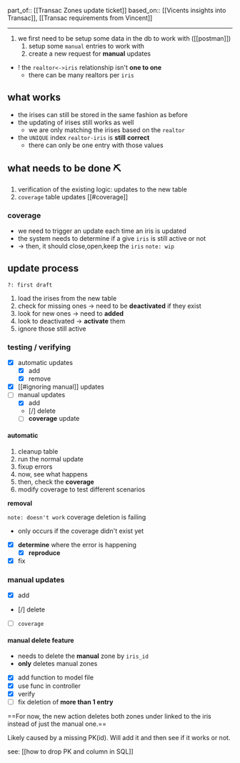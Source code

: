 
part_of:: [[Transac Zones update ticket]]
based_on:: [[Vicents insights into Transac]], [[Transac requirements from Vincent]]
___

1. we first need to be setup some data in the db to work with ([[postman]])
	1. setup some `manual` entries to work with
	2. create a new request for **manual** updates

- ! the `realtor<->iris` relationship isn't **one to one**
	- there can be many realtors per `iris`

## what works

- the irises can still be stored in the same fashion as before
- the updating of irises still works as well
	- we are only matching the irises based on the `realtor`
- the `UNIQUE` index `realtor-iris` is **still** **correct**
	- there can only be one entry with those values

## what needs to be done ⛏

1. verification of the existing logic: updates to the new table
2. `coverage` table updates [[#coverage]]

### coverage

- we need to trigger an update each time an iris is updated
- the system needs to determine if a give `iris` is still active or not
- -> then, it should close,open,keep the `iris` `note: wip`

## update process

`?: first draft`
1. load the irises from the new table
2. check for missing ones -> need to be **deactivated** if they exist
3. look for new ones -> need to **added**
4. look to deactivated -> **activate** them
5. ignore those still active

### testing / verifying

- [x] automatic updates
	- [x] add
	- [x] remove
- [x] [[#ignoring manual]] updates
- [ ] manual updates
	- [x] add
	- [/] delete
	- [ ] **coverage** update

#### automatic

1. cleanup table
2. run the normal update
3. fixup errors
4. now, see what happens
5. then, check the **coverage**
6. modify coverage to test different scenarios

**removal**

`note: doesn't work` coverage deletion is failing
- only occurs if the coverage didn't exist yet

- [x] **determine** where the error is happening
	- [x] **reproduce**
- [x] fix

### manual updates

- [x] add
- [/] delete
- [ ] `coverage`

#### manual delete feature

- needs to delete the **manual** zone by `iris_id`
- **only** deletes manual zones

- [x] add function to model file
- [x] use func in controller
- [x] verify
- [ ] fix deletion of **more than 1 entry**

==For now, the new action deletes both zones under linked to the iris instead of just the manual one.==

Likely caused by a missing PK(id). Will add it and then see if it works or not.

see: [[how to drop PK and column in SQL]]
